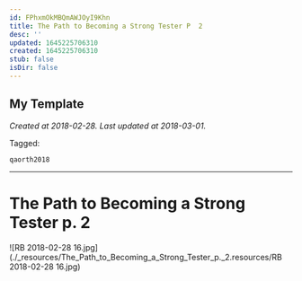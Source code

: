 ```yaml
---
id: FPhxmOkMBQmAWJOyI9Khn
title: The Path to Becoming a Strong Tester P  2
desc: ''
updated: 1645225706310
created: 1645225706310
stub: false
isDir: false
---
```

My Template
---

_Created at 2018-02-28._
_Last updated at 2018-03-01._



Tagged: 
```
qaorth2018
```


---

# The Path to Becoming a Strong Tester p. 2


![RB 2018-02-28 16.jpg](./_resources/The_Path_to_Becoming_a_Strong_Tester_p._2.resources/RB 2018-02-28 16.jpg)

